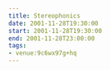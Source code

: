 ```yaml
---
title: Stereophonics
date: 2001-11-28T19:30:00
start: 2001-11-28T19:30:00
end: 2001-11-28T23:00:00
tags:
- venue:9c6wx97g+hq
---
```

